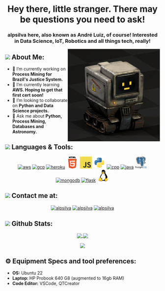 
<h1 align="center">Hey there, little stranger. There may be questions you need to ask!</h1>
<h3 align="center">alpsilva here, also known as André Luiz, of course! Interested in Data Science, IoT, Robotics and all things tech, really!</h3>

<img align="right" alt="coding" width="300" src="./compilatron.gif">

## <img src="https://media.giphy.com/media/WUlplcMpOCEmTGBtBW/giphy.gif" width="40"> **About Me:**

- 🔭 I’m currently working on **Process Mining for Brazil's Justice System.**
- 🌱 I’m currently learning **AWS. Hoping to get that first cert soon!**
- 👯 I’m looking to collaborate on **Python and Data Science projects.**
- 💬 Ask me about **Python, Process Mining, Databases and Astronomy.**

## <img src="https://media.giphy.com/media/j2pOGeGYKe2xCCKwfi/giphy.gif" width="40"> **Languages & Tools:**

<p align="center"> 
<a href="https://aws.amazon.com" target="_blank"><img src="https://cdn.jsdelivr.net/gh/devicons/devicon/icons/amazonwebservices/amazonwebservices-plain-wordmark.svg" alt="aws" width="40" height="40"/></a>
<a href="https://cloud.google.com/" target="_blank"><img src="https://img.icons8.com/color/256/google-cloud.png" alt="gcp" width="40" height="40"/></a>
<a href="https://www.heroku.com/" target="_blank"><img src="https://cdn.icon-icons.com/icons2/2415/PNG/512/heroku_original_logo_icon_146481.png" alt="heroku" width="40" height="40"/></a>
</a> <a href="https://www.w3.org/html/" target="_blank"> <img src="https://raw.githubusercontent.com/devicons/devicon/master/icons/html5/html5-original-wordmark.svg" alt="html5" width="40" height="40"/></a>
<a href="https://developer.mozilla.org/en-US/docs/Web/JavaScript" target="_blank"> <img src="https://raw.githubusercontent.com/devicons/devicon/master/icons/javascript/javascript-original.svg" alt="javascript" width="40" height="40"/></a>
<a href="https://www.python.org" target="_blank"> <img src="https://raw.githubusercontent.com/devicons/devicon/master/icons/python/python-original.svg" alt="python" width="40" height="40"/></a>
<a href="https://learn.microsoft.com/pt-br/cpp/windows/latest-supported-vc-redist?view=msvc-170" target="_blank"> <img src="https://img.icons8.com/color/256/c-plus-plus-logo.png" alt="cpp" width="40" height="40"/></a>
<a href="https://www.java.com/en/" target="_blank"> <img src="https://cdn.jsdelivr.net/gh/devicons/devicon/icons/java/java-original.svg"  alt="java" width="40" height="40" /></a>
<a href="https://www.postgresql.org/" target="_blank"> <img src="https://raw.githubusercontent.com/devicons/devicon/master/icons/postgresql/postgresql-original-wordmark.svg" alt="postgresql" width="40" height="40"/></a>
<a href="https://www.mongodb.com/" target="_blank"> <img src="https://img.icons8.com/color/256/mongodb.png" alt="mongodb" width="40" height="40"/></a>
<a href="https://flask.palletsprojects.com/en/2.2.x/" target="_blank"> <img src="https://img.icons8.com/ios/256/flask.png" alt="flask" width="40" height="40"/></a>
<a href="https://www.linux.org/" target="_blank"> <img src="https://raw.githubusercontent.com/devicons/devicon/master/icons/linux/linux-original.svg" alt="linux" width="40" height="40"/></a>

## <img src="https://media.giphy.com/media/LnQjpWaON8nhr21vNW/giphy.gif" width="40"> **Contact me at:** ️

<p align="center">
<a href="https://www.linkedin.com/in/andr%C3%A9-luiz-6891b8154/" target="_blank"><img align="center" src="https://img.shields.io/badge/-LinkedIn-0e76a8?style=flat-square&logo=Linkedin&logoColor=white" alt="alpsilva" /></a>
<a href="https://alpsilva.github.io" target="_blank"><img align="center" src="https://img.shields.io/badge/Website-3b5998?style=flat-square&logo=google-chrome&logoColor=white" alt="alpsilva" /></a>
<a href="mailto:alps2@cin.ufpe.br" target="_blank"><img align="center" src="https://img.shields.io/badge/-Gmail-EA4335?style=flat-square&logo=Gmail&logoColor=white" alt="alpsilva" /></a>

## <img src="https://media.giphy.com/media/ZCN6F3FAkwsyOGU2RS/giphy.gif" width="40"> **Github Stats:**

 <p align="center">
  <a href="https://github.com/alpsilva">
   <img width="430" align="center" src="https://github-readme-stats.vercel.app/api?username=alpsilva&show_icons=true&theme=radical&count_private=true">
  </a>
  <a href="https://github.com/alpsilva/github-readme-stats">
    <img align="center" src="https://github-readme-stats.anuraghazra1.vercel.app/api/top-langs/?username=alpsilva&layout=compact&theme=radical&langs_count=6" />
  </a>

<p align="center">
   <img align="center" src="https://github-readme-streak-stats.herokuapp.com/?user=alpsilva&theme=radical&hide_border=true"/>
</p>


## ⚙️ **Equipment Specs and tool preferences:**
<ul>
  <li><b>OS:</b> Ubuntu 22 </li>
  <li><b>Laptop: </b> HP Probook 640 G8 (augmented to 16gb RAM)</li>
  <li><b>Code Editor:</b> VSCode, QTCreator</li>
  <br />
</ul>
